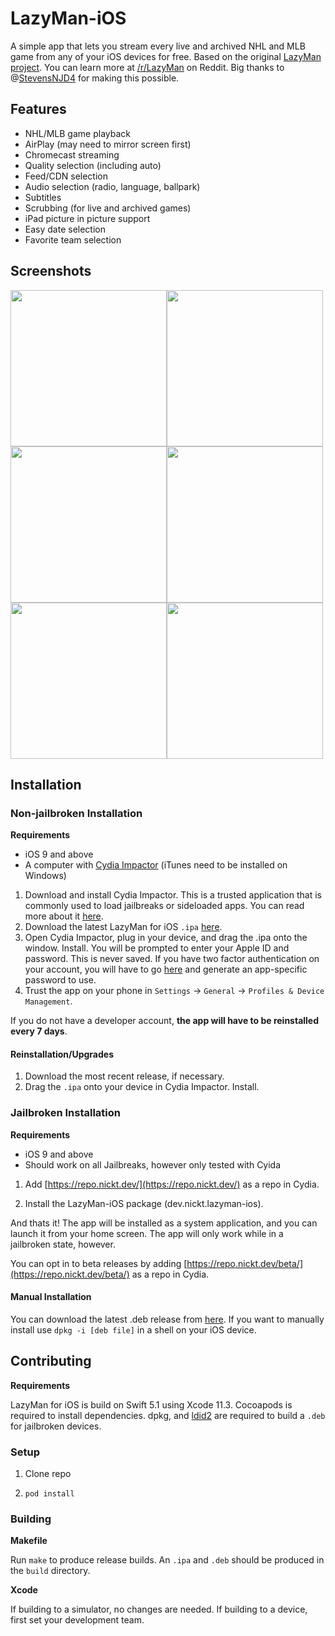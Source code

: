 # LazyMan-iOS
A simple app that lets you stream every live and archived NHL and MLB game from any of your iOS devices for free. Based on the original [LazyMan project](https://github.com/StevensNJD4/LazyMan). You can learn more at [/r/LazyMan](https://www.reddit.com/r/LazyMan/) on Reddit. Big thanks to @[StevensNJD4](https://github.com/StevensNJD4/) for making this possible.

## Features
- NHL/MLB game playback
- AirPlay (may need to mirror screen first)
- Chromecast streaming
- Quality selection (including auto)
- Feed/CDN selection
- Audio selection (radio, language, ballpark)
- Subtitles
- Scrubbing (for live and archived games)
- iPad picture in picture support
- Easy date selection
- Favorite team selection

## Screenshots
<img width="250" src="https://github.com/inickt/LazyMan-iOS/blob/master/screenshots/screenshot1.png"><img width="250" src="https://github.com/inickt/LazyMan-iOS/blob/master/screenshots/screenshot2.png"><img width="250" src="https://github.com/inickt/LazyMan-iOS/blob/master/screenshots/screenshot3.png"><img width="250" src="https://github.com/inickt/LazyMan-iOS/blob/master/screenshots/screenshot4.png"><img width="250" src="https://github.com/inickt/LazyMan-iOS/blob/master/screenshots/screenshot5.png"><img width="250" src="https://github.com/inickt/LazyMan-iOS/blob/master/screenshots/screenshot6.png">

## Installation
### Non-jailbroken Installation
**Requirements**
- iOS 9 and above
- A computer with [Cydia Impactor](http://www.cydiaimpactor.com/) (iTunes need to be installed on Windows)

1. Download and install Cydia Impactor. This is a trusted application that is commonly used to load jailbreaks or sideloaded apps. You can read more about it [here](https://www.theiphonewiki.com/wiki/Cydia_Impactor).
2. Download the latest LazyMan for iOS `.ipa` [here](https://github.com/inickt/LazyMan-iOS/releases/latest).
3. Open Cydia Impactor, plug in your device, and drag the .ipa onto the window. Install. You will be prompted to enter your Apple ID and password. This is never saved. If you have two factor authentication on your account, you will have to go [here](https://appleid.apple.com/) and generate an app-specific password to use.
4. Trust the app on your phone in `Settings` -> `General` -> `Profiles & Device Management`.

If you do not have a developer account, **the app will have to be reinstalled every 7 days**.

#### Reinstallation/Upgrades
1. Download the most recent release, if necessary.
2. Drag the `.ipa` onto your device in Cydia Impactor. Install.

### Jailbroken Installation
**Requirements**
- iOS 9 and above
- Should work on all Jailbreaks, however only tested with Cyida

1. Add [https://repo.nickt.dev/](https://repo.nickt.dev/) as a repo in Cydia.

2. Install the LazyMan-iOS package (dev.nickt.lazyman-ios).

And thats it! The app will be installed as a system application, and you can launch it from your home screen. The app will only work while in a jailbroken state, however.

You can opt in to beta releases by adding [https://repo.nickt.dev/beta/](https://repo.nickt.dev/beta/) as a repo in Cydia.

#### Manual Installation
You can download the latest .deb release from [here](https://github.com/inickt/LazyMan-iOS/releases/latest). If you want to manually install use `dpkg -i [deb file]` in a shell on your iOS device.

## Contributing
**Requirements**

LazyMan for iOS is build on Swift 5.1 using Xcode 11.3. Cocoapods is required to install dependencies. dpkg, and [ldid2](https://github.com/xerub/ldid) are required to build a `.deb` for jailbroken devices.

### Setup
1. Clone repo

2. `pod install`

### Building
**Makefile**

Run `make` to produce release builds. An `.ipa` and `.deb` should be produced in the `build` directory.

**Xcode**

If building to a simulator, no changes are needed. If building to a device, first set your development team.
